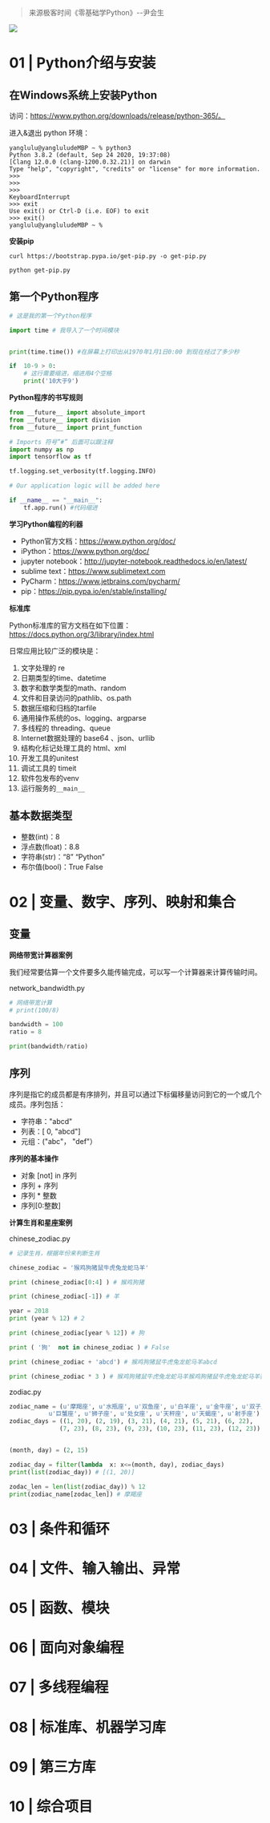 > 来源极客时间《零基础学Python》--尹会生

![](python_knowledge_map.jpg)

# 01 | Python介绍与安装

## 在Windows系统上安装Python

访问：https://www.python.org/downloads/release/python-365/。

进入&退出 python 环境：

```shell
yanglulu@yangluludeMBP ~ % python3
Python 3.8.2 (default, Sep 24 2020, 19:37:08) 
[Clang 12.0.0 (clang-1200.0.32.21)] on darwin
Type "help", "copyright", "credits" or "license" for more information.
>>> 
>>> 
>>> 
KeyboardInterrupt
>>> exit
Use exit() or Ctrl-D (i.e. EOF) to exit
>>> exit()
yanglulu@yangluludeMBP ~ %
```

**安装pip**

```shell
curl https://bootstrap.pypa.io/get-pip.py -o get-pip.py
```

```shell
python get-pip.py
```

## 第一个Python程序

```python
# 这是我的第一个Python程序

import time # 我导入了一个时间模块


print(time.time()) #在屏幕上打印出从1970年1月1日0:00 到现在经过了多少秒

if  10-9 > 0:
    # 这行需要缩进，缩进用4个空格
    print('10大于9')
```

**Python程序的书写规则**

```python
from __future__ import absolute_import
from __future__ import division
from __future__ import print_function

# Imports 符号”#” 后面可以跟注释
import numpy as np
import tensorflow as tf

tf.logging.set_verbosity(tf.logging.INFO)

# Our application logic will be added here

if __name__ == "__main__":
    tf.app.run() #代码缩进
```

**学习Python编程的利器**

- Python官方文档：https://www.python.org/doc/
- iPython：https://www.python.org/doc/
- jupyter notebook：http://jupyter-notebook.readthedocs.io/en/latest/
- sublime text：https://www.sublimetext.com
- PyCharm：https://www.jetbrains.com/pycharm/
- pip：https://pip.pypa.io/en/stable/installing/

**标准库**

Python标准库的官方文档在如下位置：https://docs.python.org/3/library/index.html

日常应用比较广泛的模块是：
1. 文字处理的 re
2. 日期类型的time、datetime
3. 数字和数学类型的math、random
4. 文件和目录访问的pathlib、os.path
5. 数据压缩和归档的tarfile
6. 通用操作系统的os、logging、argparse
7. 多线程的 threading、queue
8. Internet数据处理的 base64 、json、urllib
9. 结构化标记处理工具的 html、xml
10. 开发工具的unitest
11. 调试工具的 timeit
12. 软件包发布的venv
13. 运行服务的`__main__`

## 基本数据类型

- 整数(int)：8
- 浮点数(float)：8.8
- 字符串(str)：“8” “Python”
- 布尔值(bool)：True False

# 02 | 变量、数字、序列、映射和集合

## 变量

**网络带宽计算器案例**

我们经常要估算一个文件要多久能传输完成，可以写一个计算器来计算传输时间。

network_bandwidth.py

```python
# 网络带宽计算
# print(100/8)

bandwidth = 100
ratio = 8

print(bandwidth/ratio)
```

## 序列

序列是指它的成员都是有序排列，并且可以通过下标偏移量访问到它的一个或几个成员。序列包括：

- 字符串："abcd"
- 列表：[ 0, "abcd"]
- 元组：("abc"， "def"）

**序列的基本操作**

- 对象 [not] in 序列
- 序列 + 序列
- 序列 * 整数
- 序列[0:整数]

**计算生肖和星座案例**

chinese_zodiac.py

```python
# 记录生肖，根据年份来判断生肖

chinese_zodiac = '猴鸡狗猪鼠牛虎兔龙蛇马羊'

print (chinese_zodiac[0:4] ) # 猴鸡狗猪

print (chinese_zodiac[-1]) # 羊

year = 2018
print (year % 12) # 2

print (chinese_zodiac[year % 12]) # 狗

print ( '狗'  not in chinese_zodiac ) # False

print (chinese_zodiac + 'abcd') # 猴鸡狗猪鼠牛虎兔龙蛇马羊abcd

print (chinese_zodiac * 3 ) # 猴鸡狗猪鼠牛虎兔龙蛇马羊猴鸡狗猪鼠牛虎兔龙蛇马羊猴鸡狗猪鼠牛虎兔龙蛇马羊
```

zodiac.py

```python
zodiac_name = (u'摩羯座', u'水瓶座', u'双鱼座', u'白羊座', u'金牛座', u'双子座',
           u'巨蟹座', u'狮子座', u'处女座', u'天秤座', u'天蝎座', u'射手座')
zodiac_days = ((1, 20), (2, 19), (3, 21), (4, 21), (5, 21), (6, 22),
              (7, 23), (8, 23), (9, 23), (10, 23), (11, 23), (12, 23))


(month, day) = (2, 15)

zodiac_day = filter(lambda  x: x<=(month, day), zodiac_days)
print(list(zodiac_day)) # [(1, 20)]

zodac_len = len(list(zodiac_day)) % 12
print(zodiac_name[zodac_len]) # 摩羯座
```





# 03 | 条件和循环



# 04 | 文件、输入输出、异常



# 05 | 函数、模块



# 06 | 面向对象编程



# 07 | 多线程编程



# 08 | 标准库、机器学习库



# 09 | 第三方库



# 10 | 综合项目

